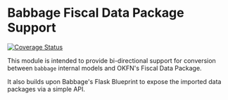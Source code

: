 # Babbage Fiscal Data Package Support

[![Coverage Status](https://coveralls.io/repos/openspending/babbage.fiscal-data-package/badge.svg?branch=master&service=github)](https://coveralls.io/github/openspending/babbage.fiscal-data-package?branch=master)

This module is intended to provide bi-directional support for conversion
between ``babbage`` internal models and OKFN's Fiscal Data Package.

It also builds upon Babbage's Flask Blueprint to expose the imported data packages via a simple API.



